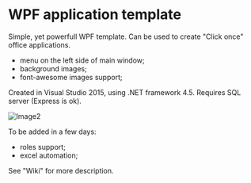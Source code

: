 # WPF application template
Simple, yet powerfull WPF template. Can be used to create "Click once" office applications.

- menu on the left side of main window;
- background images;
- font-awesome images support;

Created in Visual Studio 2015, using .NET framework 4.5. Requires SQL server (Express is ok).

![Image2](http://i65.tinypic.com/i76ddc.jpg)

To be added in a few days:
- roles support;
- excel automation;

See "Wiki" for more description.
